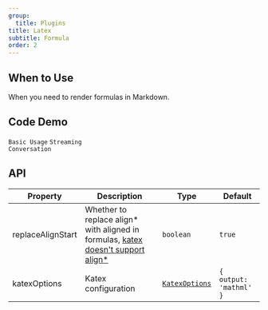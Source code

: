 ```yaml
---
group:
  title: Plugins
title: Latex
subtitle: Formula
order: 2
---
```


## When to Use

When you need to render formulas in Markdown.

## Code Demo

<!-- prettier-ignore -->
<code src="./demo/supersets/Latex/basic.tsx">Basic Usage</code>
<code src="./demo/supersets/Latex/streaming.tsx">Streaming Conversation</code>

## API

<!-- prettier-ignore -->
| Property | Description | Type | Default |
| --- | --- | --- | --- |
| replaceAlignStart | Whether to replace align* with aligned in formulas, [katex doesn't support align*](https://github.com/KaTeX/KaTeX/issues/1007) | `boolean` | `true` |
| katexOptions | Katex configuration | [`KatexOptions`](https://katex.org/docs/options) | `{ output: 'mathml' }` |

